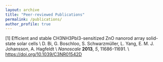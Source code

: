```yaml
---
layout: archive
title: "Peer-reviewed Publications"
permalink: /publications/
author_profile: true
---
```


[1]     Efficient and stable CH3NH3PbI3-sensitized ZnO nanorod array solid-state solar cells \\
        D. Bi, G. Boschloo, S. Schwarzmüller, L. Yang, E. M. J. Johansson, A. Hagfeldt \\
        <i>Nanoscale</i> <b>2013</b>, <i>5</i>, 11686-11691. \\
        <a href="https://doi.org/10.1039/C3NR01542D">https://doi.org/10.1039/C3NR01542D<a/>
